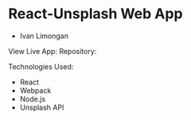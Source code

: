 # React-Unsplash Web App

- Ivan Limongan

View Live App: 
Repository:

Technologies Used:
- React
- Webpack
- Node.js
- Unsplash API
